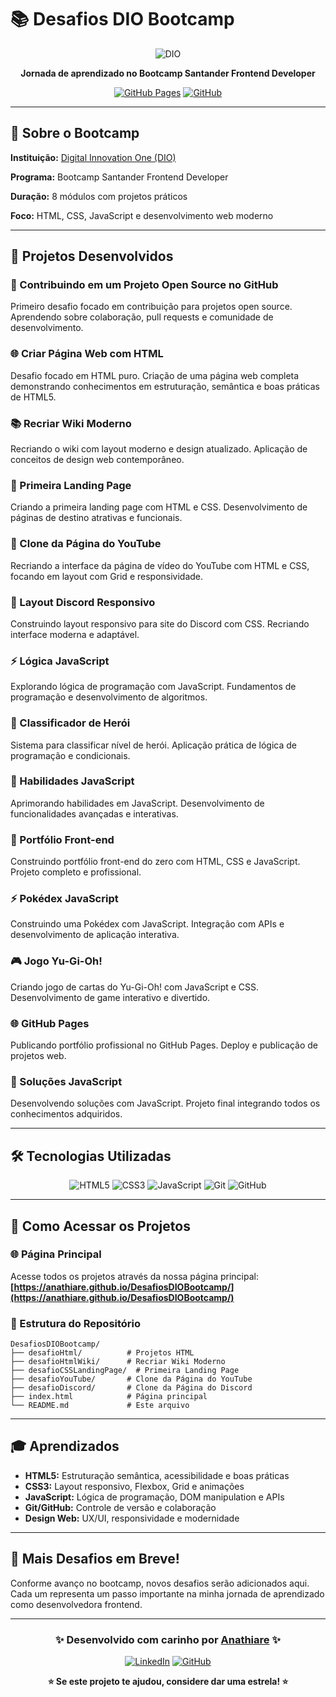 # 📚 Desafios DIO Bootcamp

<div align="center">

![DIO](https://hermes.digitalinnovation.one/assets/diome/logo-full.svg)

**Jornada de aprendizado no Bootcamp Santander Frontend Developer**

[![GitHub Pages](https://img.shields.io/badge/GitHub%20Pages-View%20Live-blue?style=for-the-badge&logo=github)](https://anathiare.github.io/DesafiosDIOBootcamp/)
[![GitHub](https://img.shields.io/badge/GitHub-Repository-black?style=for-the-badge&logo=github)](https://github.com/anathiare/DesafiosDIOBootcamp)

</div>

---

## 🎯 Sobre o Bootcamp

**Instituição:** [Digital Innovation One (DIO)](https://www.dio.me/)

**Programa:** Bootcamp Santander Frontend Developer

**Duração:** 8 módulos com projetos práticos

**Foco:** HTML, CSS, JavaScript e desenvolvimento web moderno

---

## 🚀 Projetos Desenvolvidos

### 🤝 Contribuindo em um Projeto Open Source no GitHub
Primeiro desafio focado em contribuição para projetos open source. Aprendendo sobre colaboração, pull requests e comunidade de desenvolvimento.

### 🌐 Criar Página Web com HTML
Desafio focado em HTML puro. Criação de uma página web completa demonstrando conhecimentos em estruturação, semântica e boas práticas de HTML5.

### 📚 Recriar Wiki Moderno
Recriando o wiki com layout moderno e design atualizado. Aplicação de conceitos de design web contemporâneo.

### 🎨 Primeira Landing Page
Criando a primeira landing page com HTML e CSS. Desenvolvimento de páginas de destino atrativas e funcionais.

### 🎥 Clone da Página do YouTube
Recriando a interface da página de vídeo do YouTube com HTML e CSS, focando em layout com Grid e responsividade.

### 📱 Layout Discord Responsivo
Construindo layout responsivo para site do Discord com CSS. Recriando interface moderna e adaptável.

### ⚡ Lógica JavaScript
Explorando lógica de programação com JavaScript. Fundamentos de programação e desenvolvimento de algoritmos.

### 🦸 Classificador de Herói
Sistema para classificar nível de herói. Aplicação prática de lógica de programação e condicionais.

### 🚀 Habilidades JavaScript
Aprimorando habilidades em JavaScript. Desenvolvimento de funcionalidades avançadas e interativas.

### 💼 Portfólio Front-end
Construindo portfólio front-end do zero com HTML, CSS e JavaScript. Projeto completo e profissional.

### ⚡ Pokédex JavaScript
Construindo uma Pokédex com JavaScript. Integração com APIs e desenvolvimento de aplicação interativa.

### 🎮 Jogo Yu-Gi-Oh!
Criando jogo de cartas do Yu-Gi-Oh! com JavaScript e CSS. Desenvolvimento de game interativo e divertido.

### 🌐 GitHub Pages
Publicando portfólio profissional no GitHub Pages. Deploy e publicação de projetos web.

### 🔧 Soluções JavaScript
Desenvolvendo soluções com JavaScript. Projeto final integrando todos os conhecimentos adquiridos.

---

## 🛠️ Tecnologias Utilizadas

<div align="center">

![HTML5](https://img.shields.io/badge/HTML5-E34F26?style=for-the-badge&logo=html5&logoColor=white)
![CSS3](https://img.shields.io/badge/CSS3-1572B6?style=for-the-badge&logo=css3&logoColor=white)
![JavaScript](https://img.shields.io/badge/JavaScript-F7DF1E?style=for-the-badge&logo=javascript&logoColor=black)
![Git](https://img.shields.io/badge/Git-F05032?style=for-the-badge&logo=git&logoColor=white)
![GitHub](https://img.shields.io/badge/GitHub-100000?style=for-the-badge&logo=github&logoColor=white)

</div>

---

## 📖 Como Acessar os Projetos

### 🌐 **Página Principal**
Acesse todos os projetos através da nossa página principal:
**[https://anathiare.github.io/DesafiosDIOBootcamp/](https://anathiare.github.io/DesafiosDIOBootcamp/)**

### 📁 Estrutura do Repositório
```
DesafiosDIOBootcamp/
├── desafioHtml/          # Projetos HTML
├── desafioHtmlWiki/      # Recriar Wiki Moderno
├── desafioCSSLandingPage/  # Primeira Landing Page
├── desafioYouTube/       # Clone da Página do YouTube
├── desafioDiscord/       # Clone da Página do Discord
├── index.html            # Página principal
└── README.md             # Este arquivo
```

---

## 🎓 Aprendizados

- **HTML5:** Estruturação semântica, acessibilidade e boas práticas
- **CSS3:** Layout responsivo, Flexbox, Grid e animações
- **JavaScript:** Lógica de programação, DOM manipulation e APIs
- **Git/GitHub:** Controle de versão e colaboração
- **Design Web:** UX/UI, responsividade e modernidade

---

## 🌟 Mais Desafios em Breve!

Conforme avanço no bootcamp, novos desafios serão adicionados aqui. Cada um representa um passo importante na minha jornada de aprendizado como desenvolvedora frontend.

---

<div align="center">

### ✨ Desenvolvido com carinho por [Anathiare](https://github.com/anathiare) ✨

[![LinkedIn](https://img.shields.io/badge/LinkedIn-0077B5?style=for-the-badge&logo=linkedin&logoColor=white)](https://www.linkedin.com/in/anathiare/)
[![GitHub](https://img.shields.io/badge/GitHub-100000?style=for-the-badge&logo=github&logoColor=white)](https://github.com/anathiare)

**⭐ Se este projeto te ajudou, considere dar uma estrela! ⭐**

</div>
